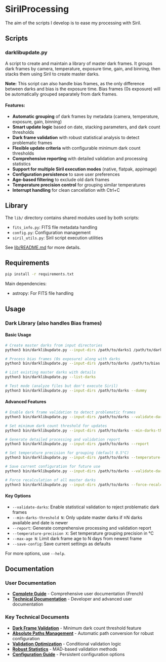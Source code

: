 # SirilProcessing
The aim of the scripts I develop is to ease my processing with Siril.

## Scripts

### darklibupdate.py
A script to create and maintain a library of master dark frames. It groups dark frames by camera, temperature, exposure time, gain, and binning, then stacks them using Siril to create master darks.

**Note:** This script can also handle bias frames, as the only difference between darks and bias is the exposure time. Bias frames (0s exposure) will be automatically grouped separately from dark frames.

#### Features:
- **Automatic grouping** of dark frames by metadata (camera, temperature, exposure, gain, binning)
- **Smart update logic** based on date, stacking parameters, and dark count thresholds
- **Dark frame validation** with robust statistical analysis to detect problematic frames
- **Flexible update criteria** with configurable minimum dark count thresholds
- **Comprehensive reporting** with detailed validation and processing statistics
- **Support for multiple Siril execution modes** (native, flatpak, appimage)
- **Configuration persistence** to save user preferences
- **Age-based filtering** to exclude old dark frames
- **Temperature precision control** for grouping similar temperatures
- **Interrupt handling** for clean cancellation with Ctrl+C

## Library

The `lib/` directory contains shared modules used by both scripts:
- `fits_info.py`: FITS file metadata handling
- `config.py`: Configuration management
- `siril_utils.py`: Siril script execution utilities

See [lib/README.md](lib/README.md) for more details.

## Requirements

```bash
pip install -r requirements.txt
```

Main dependencies:
- astropy: For FITS file handling

## Usage

### Dark Library (also handles Bias frames)

#### Basic Usage
```bash
# Create master darks from input directories
python3 bin/darklibupdate.py --input-dirs /path/to/darks1 /path/to/darks2

# Process bias frames (0s exposure) along with darks
python3 bin/darklibupdate.py --input-dirs /path/to/darks /path/to/bias

# List existing master darks with details
python3 bin/darklibupdate.py --list-darks

# Test mode (analyze files but don't execute Siril)
python3 bin/darklibupdate.py --input-dirs /path/to/darks --dummy
```

#### Advanced Features
```bash
# Enable dark frame validation to detect problematic frames
python3 bin/darklibupdate.py --input-dirs /path/to/darks --validate-darks

# Set minimum dark count threshold for updates
python3 bin/darklibupdate.py --input-dirs /path/to/darks --min-darks-threshold 20

# Generate detailed processing and validation report
python3 bin/darklibupdate.py --input-dirs /path/to/darks --report

# Set temperature precision for grouping (default 0.5°C)
python3 bin/darklibupdate.py --input-dirs /path/to/darks --temperature-precision 0.2

# Save current configuration for future use
python3 bin/darklibupdate.py --input-dirs /path/to/darks --validate-darks --min-darks-threshold 15 --save-config

# Force recalculation of all master darks
python3 bin/darklibupdate.py --input-dirs /path/to/darks --force-recalc
```

#### Key Options
- `--validate-darks`: Enable statistical validation to reject problematic dark frames
- `--min-darks-threshold N`: Only update master darks if ≥N darks available and date is newer
- `--report`: Generate comprehensive processing and validation report
- `--temperature-precision X`: Set temperature grouping precision in °C
- `--max-age N`: Limit dark frame age to N days from newest frame
- `--save-config`: Save current settings as defaults

For more options, use `--help`.

## Documentation

### User Documentation
- **[Complete Guide](GUIDE_COMPLET.md)** - Comprehensive user documentation (French)
- **[Technical Documentation](docs/)** - Developer and advanced user documentation

### Key Technical Documents
- **[Dark Frame Validation](docs/MIN_DARKS_THRESHOLD_FEATURE.md)** - Minimum dark count threshold feature
- **[Absolute Paths Management](docs/ABSOLUTE_PATHS_FEATURE.md)** - Automatic path conversion for robust configuration
- **[Validation Optimization](docs/VALIDATION_OPTIMIZATION.md)** - Conditional validation logic
- **[Robust Statistics](docs/ROBUST_STATISTICS_UPDATE.md)** - MAD-based validation methods
- **[Configuration Guide](docs/VALIDATION_CONFIG_GUIDE.md)** - Persistent configuration options
